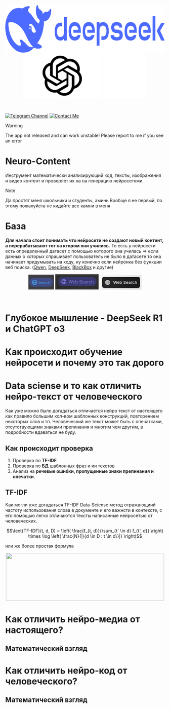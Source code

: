 

<p align = center>
<img src=readme/imgs/DeepSeek-Logo.png ,width=200, height=150>
  <br>
<img src=readme/imgs/ChatGPT-Logo.png ,width=250, height=140>
<img src=readme/imgs/Qwen-Logo.png ,width=135, height=140> 
</p>
<br>

[![Telegram Channel](https://img.shields.io/badge/Telegram-Channel-blue?style=for-the-badge&logo=telegram)](https://t.me/ArcaneDevStudio)
[![Contact Me](https://img.shields.io/badge/Contact-Me-green?style=for-the-badge&logo=telegram)](https://t.me/Nam4iks)


>[!WARNING]
>The app not released and can work unstable!
>Please report to me if you see an error


# Neuro-Content
Инструмент математически анализирующий код, тексты, изображения и видео контент и проверяет их на на генерацию нейросетями. 

>[!NOTE]
>Да простят меня школьники и студенты, аминь
>Вообще я не первый, по этому пожалуйста не кидайте все камни в меня 

# База

**Для начала стоит понимать что нейросети не создают новый контент, а перерабатывают тот на ктором они учились.** То есть у нейросети есть определенный датасет с помощью которого она училась => если данных о которых спрашивает пользователь не было в
датасете то она начинает придумывать на ходу, ну конечно если нейронка без функции веб поиска. ([Qwen](https://qwenlm.ai), [DeepSeek](https://chat.deepseek.com), [BlackBox](https://blackbox.ai) и другие)  
<p align = center>
<img src=readme/imgs/WebSearch1.jpg>
<img src=readme/imgs/WebSearch2.jpg>
<img src=readme/imgs/WebSearch3.jpg>
</p>
<br>


# Глубокое мышление - DeepSeek R1 и ChatGPT o3 

# Как происходит обучение нейросети и почему это так дорого

# Data sciense и то как отличить нейро-текст от человеческого
Как уже можно было догадаться отличается нейро текст от настоящего как правило большим кол-вом шаблонных конструкций, повторением некоторых слов и тп. Человеческий же текст может быть с опечатками, отсутствующими знаками препинания и многим чем другим, в подробности вдаваться не буду. 
## Как происходит проверка
1. Проверка по **TF-IDF**
2. Проверка по **БД** шаблонных фраз и ии текстов
3. Анализ на **речевые ошибки, пропущенные знаки препинания и опечатки**.

## TF-IDF 
Как могли уже догадаться TF-IDF Data-Sciense метод отражающиий частоту использования слова в документе и его важнсти в контексте, с его помощью легко отличаются тексты написанные нейросетью от человеческих.  
```math
\text{TF-IDF}(t, d, D) = \left( \frac{f_{t, d}}{\sum_{t' \in d} f_{t', d}} \right) \times \log \left( \frac{N}{|\{d \in D : t \in d\}|} \right)
```
или же более простая формула 
<p align = center>
<img src=readme/imgs/TFIDF.png, width=500, height=150>
</p>

# Как отличить нейро-медиа от настоящего?
## Математический взгляд

# Как отличить нейро-код от человеческого?
## Математический взгляд
